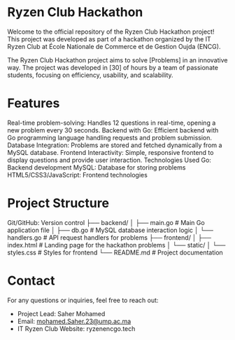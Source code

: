# Ryzen Club Hackathon
Welcome to the official repository of the Ryzen Club Hackathon project! This project was developed as part of a hackathon organized by the IT Ryzen Club at École Nationale de Commerce et de Gestion Oujda (ENCG).

The Ryzen Club Hackathon project aims to solve [Problems] in an innovative way. The project was developed in [30] of hours by a team of passionate students, focusing on efficiency, usability, and scalability.

# Features
Real-time problem-solving: Handles 12 questions in real-time, opening a new problem every 30 seconds.
Backend with Go: Efficient backend with Go programming language handling requests and problem submission.
Database Integration: Problems are stored and fetched dynamically from a MySQL database.
Frontend Interactivity: Simple, responsive frontend to display questions and provide user interaction.
Technologies Used
Go: Backend development
MySQL: Database for storing problems
HTML5/CSS3/JavaScript: Frontend technologies
# Project Structure
Git/GitHub: Version control
├── backend/
│   ├── main.go         # Main Go application file
│   ├── db.go           # MySQL database interaction logic
│   └── handlers.go     # API request handlers for problems
├── frontend/
│   ├── index.html      # Landing page for the hackathon problems
│   └── static/
│       └── styles.css  # Styles for frontend
└── README.md           # Project documentation
# Contact
For any questions or inquiries, feel free to reach out:

- Project Lead: Saher Mohamed
- Email: mohamed.Saher.23@ump.ac.ma
- IT Ryzen Club Website: ryzenencgo.tech
